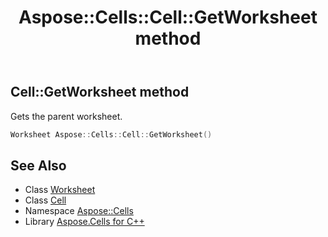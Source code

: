 ﻿---
title: Aspose::Cells::Cell::GetWorksheet method
linktitle: GetWorksheet
second_title: Aspose.Cells for C++ API Reference
description: 'Aspose::Cells::Cell::GetWorksheet method. Gets the parent worksheet in C++.'
type: docs
weight: 700
url: /cpp/aspose.cells/cell/getworksheet/
---
## Cell::GetWorksheet method


Gets the parent worksheet.

```cpp
Worksheet Aspose::Cells::Cell::GetWorksheet()
```

## See Also

* Class [Worksheet](../../worksheet/)
* Class [Cell](../)
* Namespace [Aspose::Cells](../../)
* Library [Aspose.Cells for C++](../../../)
